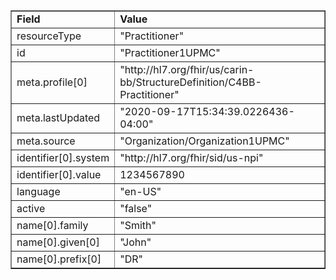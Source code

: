 <table border="1"><tr><td><b>Field</b></td><td><b>Value</b></td></tr>
<tr><td>resourceType</td><td>
"Practitioner"
</td></tr>
<tr><td>id</td><td>
"Practitioner1UPMC"
</td></tr>
<tr><td>meta.profile[0]</td><td>"http://hl7.org/fhir/us/carin-bb/StructureDefinition/C4BB-Practitioner"</td></tr>
<tr><td>meta.lastUpdated</td><td>
"2020-09-17T15:34:39.0226436-04:00"
</td></tr>
<tr><td>meta.source</td><td>
"Organization/Organization1UPMC"
</td></tr>
<tr><td>identifier[0].system</td><td>
"http://hl7.org/fhir/sid/us-npi"
</td></tr>
<tr><td>identifier[0].value</td><td>
1234567890
</td></tr>
<tr><td>language</td><td>
"en-US"
</td></tr>
<tr><td>active</td><td>
"false"
</td></tr>
<tr><td>name[0].family</td><td>
"Smith"
</td></tr>
<tr><td>name[0].given[0]</td><td>"John"</td></tr>
<tr><td>name[0].prefix[0]</td><td>"DR"</td></tr>
</table>

